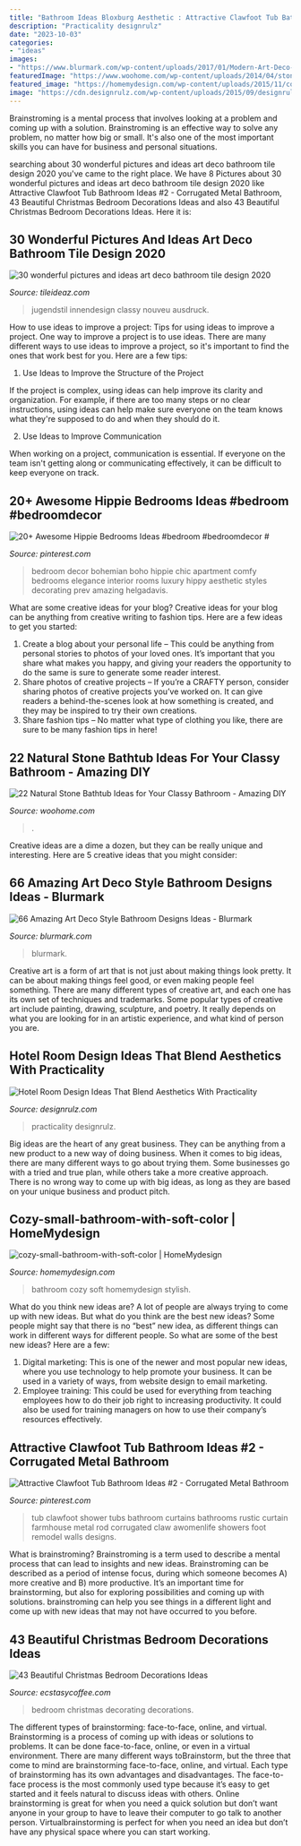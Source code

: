 ```yaml
---
title: "Bathroom Ideas Bloxburg Aesthetic : Attractive Clawfoot Tub Bathroom Ideas #2"
description: "Practicality designrulz"
date: "2023-10-03"
categories:
- "ideas"
images:
- "https://www.blurmark.com/wp-content/uploads/2017/01/Modern-Art-Deco-Style-Bathroom-Design.jpg"
featuredImage: "https://www.woohome.com/wp-content/uploads/2014/04/stone-bathtub-design-ideas-10.jpg"
featured_image: "https://homemydesign.com/wp-content/uploads/2015/11/cozy-small-bathroom-with-soft-color.jpg"
image: "https://cdn.designrulz.com/wp-content/uploads/2015/09/designrulz-6.jpg"
---
```



Brainstroming is a mental process that involves looking at a problem and coming up with a solution. Brainstroming is an effective way to solve any problem, no matter how big or small. It's also one of the most important skills you can have for business and personal situations.

	

		
searching about 30 wonderful pictures and ideas art deco bathroom tile design 2020 you've came to the right place. We have 8 Pictures about 30 wonderful pictures and ideas art deco bathroom tile design 2020 like Attractive Clawfoot Tub Bathroom Ideas #2 - Corrugated Metal Bathroom, 43 Beautiful Christmas Bedroom Decorations Ideas and also 43 Beautiful Christmas Bedroom Decorations Ideas. Here it is:
		
    
## 30 Wonderful Pictures And Ideas Art Deco Bathroom Tile Design 2020

<img loading=lazy src="https://www.tileideaz.com/wp-content/uploads/2015/11/bathroom-classy-art-deco-bathroom-decor-idea-also-white-bathtub-cream-curtain-also-blue-motive-also-gray-floor-tile-lavish-art-deco-bathroom-decor-ideas.jpg" onerror="this.onerror=null;this.src='https://tse2.mm.bing.net/th?id=OIP.ZX8OpzVAJw9Sn9m5_xxHzAHaLG&amp;pid=15.1';" alt="30 wonderful pictures and ideas art deco bathroom tile design 2020">

_Source: tileideaz.com_

>jugendstil innendesign classy nouveu ausdruck. 

	

How to use ideas to improve a project: Tips for using ideas to improve a project.
One way to improve a project is to use ideas. There are many different ways to use ideas to improve a project, so it's important to find the ones that work best for you. Here are a few tips:
1. Use Ideas to Improve the Structure of the Project

If the project is complex, using ideas can help improve its clarity and organization. For example, if there are too many steps or no clear instructions, using ideas can help make sure everyone on the team knows what they're supposed to do and when they should do it.

2. Use Ideas to Improve Communication

When working on a project, communication is essential. If everyone on the team isn't getting along or communicating effectively, it can be difficult to keep everyone on track.

    
## 20+ Awesome Hippie Bedrooms Ideas #bedroom #bedroomdecor #

<img loading=lazy src="https://i.pinimg.com/736x/47/70/89/477089d1ea6fe80b4095ecfabcd953d2.jpg" onerror="this.onerror=null;this.src='https://tse1.mm.bing.net/th?id=OIP.dAjliDgKNeTZQmjLimNX9AHaJ3&amp;pid=15.1';" alt="20+ Awesome Hippie Bedrooms Ideas #bedroom #bedroomdecor #">

_Source: pinterest.com_

>bedroom decor bohemian boho hippie chic apartment comfy bedrooms elegance interior rooms luxury hippy aesthetic styles decorating prev amazing helgadavis. 

	

What are some creative ideas for your blog?
Creative ideas for your blog can be anything from creative writing to fashion tips. Here are a few ideas to get you started: 
1) Create a blog about your personal life – This could be anything from personal stories to photos of your loved ones. It’s important that you share what makes you happy, and giving your readers the opportunity to do the same is sure to generate some reader interest. 
2) Share photos of creative projects – If you’re a CRAFTY person, consider sharing photos of creative projects you’ve worked on. It can give readers a behind-the-scenes look at how something is created, and they may be inspired to try their own creations. 
3) Share fashion tips – No matter what type of clothing you like, there are sure to be many fashion tips in here!

    
## 22 Natural Stone Bathtub Ideas For Your Classy Bathroom - Amazing DIY

<img loading=lazy src="https://www.woohome.com/wp-content/uploads/2014/04/stone-bathtub-design-ideas-10.jpg" onerror="this.onerror=null;this.src='https://tse2.mm.bing.net/th?id=OIP.fgPfIJGGu8LE8o1b1KiczQHaJs&amp;pid=15.1';" alt="22 Natural Stone Bathtub Ideas for Your Classy Bathroom - Amazing DIY">

_Source: woohome.com_

>. 

	

Creative ideas are a dime a dozen, but they can be really unique and interesting. Here are 5 creative ideas that you might consider: 

    
## 66 Amazing Art Deco Style Bathroom Designs Ideas - Blurmark

<img loading=lazy src="https://www.blurmark.com/wp-content/uploads/2017/01/Modern-Art-Deco-Style-Bathroom-Design.jpg" onerror="this.onerror=null;this.src='https://tse4.mm.bing.net/th?id=OIP.RbMIa5-jnOAHcqn4wxw4UgEfDZ&amp;pid=15.1';" alt="66 Amazing Art Deco Style Bathroom Designs Ideas - Blurmark">

_Source: blurmark.com_

>blurmark. 

	

Creative art is a form of art that is not just about making things look pretty. It can be about making things feel good, or even making people feel something. There are many different types of creative art, and each one has its own set of techniques and trademarks. Some popular types of creative art include painting, drawing, sculpture, and poetry. It really depends on what you are looking for in an artistic experience, and what kind of person you are.

    
## Hotel Room Design Ideas That Blend Aesthetics With Practicality

<img loading=lazy src="https://cdn.designrulz.com/wp-content/uploads/2015/09/designrulz-6.jpg" onerror="this.onerror=null;this.src='https://tse3.mm.bing.net/th?id=OIP.MO6Rb3UOqkk3gWjzR0lPMAHaLH&amp;pid=15.1';" alt="Hotel Room Design Ideas That Blend Aesthetics With Practicality">

_Source: designrulz.com_

>practicality designrulz. 

	

Big ideas are the heart of any great business. They can be anything from a new product to a new way of doing business. When it comes to big ideas, there are many different ways to go about trying them. Some businesses go with a tried and true plan, while others take a more creative approach. There is no wrong way to come up with big ideas, as long as they are based on your unique business and product pitch.

    
## Cozy-small-bathroom-with-soft-color | HomeMydesign

<img loading=lazy src="https://homemydesign.com/wp-content/uploads/2015/11/cozy-small-bathroom-with-soft-color.jpg" onerror="this.onerror=null;this.src='https://tse1.mm.bing.net/th?id=OIP.nSm7Pois9pe7DMyrcgBQiwHaLG&amp;pid=15.1';" alt="cozy-small-bathroom-with-soft-color | HomeMydesign">

_Source: homemydesign.com_

>bathroom cozy soft homemydesign stylish. 

	

What do you think new ideas are?
A lot of people are always trying to come up with new ideas. But what do you think are the best new ideas? Some people might say that there is no “best” new idea, as different things can work in different ways for different people. So what are some of the best new ideas? Here are a few: 
1) Digital marketing: This is one of the newer and most popular new ideas, where you use technology to help promote your business. It can be used in a variety of ways, from website design to email marketing. 
2) Employee training: This could be used for everything from teaching employees how to do their job right to increasing productivity. It could also be used for training managers on how to use their company’s resources effectively.

    
## Attractive Clawfoot Tub Bathroom Ideas #2 - Corrugated Metal Bathroom

<img loading=lazy src="https://i.pinimg.com/736x/f3/fb/85/f3fb85b6f1407d6a9dcc23b7f3961908--bathroom-tubs-bathroom-showers.jpg" onerror="this.onerror=null;this.src='https://tse4.mm.bing.net/th?id=OIP.KYLL7mhcfu60lcMfL_G-HAHaJ4&amp;pid=15.1';" alt="Attractive Clawfoot Tub Bathroom Ideas #2 - Corrugated Metal Bathroom">

_Source: pinterest.com_

>tub clawfoot shower tubs bathroom curtains bathrooms rustic curtain farmhouse metal rod corrugated claw awomenlife showers foot remodel walls designs. 

	

What is brainstroming?
Brainstroming is a term used to describe a mental process that can lead to insights and new ideas. Brainstroming can be described as a period of intense focus, during which someone becomes A) more creative and B) more productive. It’s an important time for brainstorming, but also for exploring possibilities and coming up with solutions. brainstroming can help you see things in a different light and come up with new ideas that may not have occurred to you before.

    
## 43 Beautiful Christmas Bedroom Decorations Ideas

<img loading=lazy src="https://i2.wp.com/www.ecstasycoffee.com/wp-content/uploads/2016/11/Christmas-Bedroom-Decorating-Ideas-13.jpg?resize=600%2C900" onerror="this.onerror=null;this.src='https://tse3.mm.bing.net/th?id=OIP.oZEJdwgVboHtMDE_Br2cfgHaLH&amp;pid=15.1';" alt="43 Beautiful Christmas Bedroom Decorations Ideas">

_Source: ecstasycoffee.com_

>bedroom christmas decorating decorations. 

	

The different types of brainstorming: face-to-face, online, and virtual.
Brainstorming is a process of coming up with ideas or solutions to problems. It can be done face-to-face, online, or even in a virtual environment. There are many different ways toBrainstorm, but the three that come to mind are brainstorming face-to-face, online, and virtual. 
Each type of brainstorming has its own advantages and disadvantages. The face-to-face process is the most commonly used type because it’s easy to get started and it feels natural to discuss ideas with others. Online brainstorming is great for when you need a quick solution but don’t want anyone in your group to have to leave their computer to go talk to another person. Virtualbrainstorming is perfect for when you need an idea but don’t have any physical space where you can start working.

